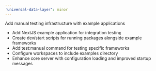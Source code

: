 ```yaml
---
'universal-data-layer': minor
---
```


Add manual testing infrastructure with example applications

- Add NextJS example application for integration testing
- Create dev/start scripts for running packages alongside example frameworks
- Add test:manual command for testing specific frameworks
- Configure workspaces to include examples directory
- Enhance core server with configuration loading and improved startup messages
